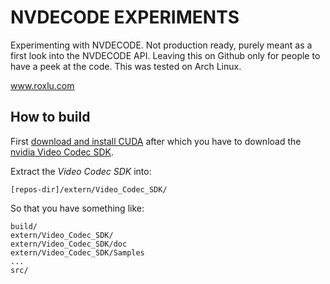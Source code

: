 # NVDECODE EXPERIMENTS

Experimenting with NVDECODE. Not production ready, purely meant
as a first look into the NVDECODE API. Leaving this on Github only
for people to have a peek at the code. This was tested on Arch Linux.

www.roxlu.com

## How to build

First [download and install CUDA](https://developer.nvidia.com/cuda-download) after which you have to 
download the [nvidia Video Codec SDK](https://developer.nvidia.com/nvidia-video-codec-sdk#Download). 

Extract the *Video Codec SDK* into:

    [repos-dir]/extern/Video_Codec_SDK/
    
So that you have something like:

    build/
    extern/Video_Codec_SDK/ 
    extern/Video_Codec_SDK/doc
    extern/Video_Codec_SDK/Samples
    ...
    src/
